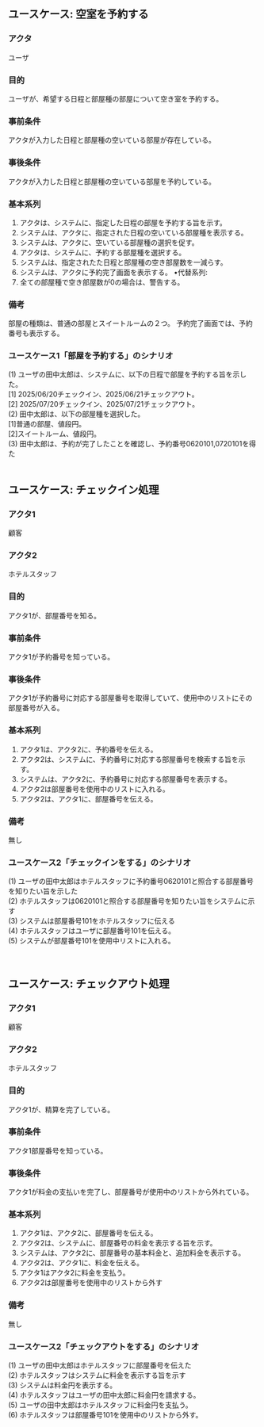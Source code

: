 ## ユースケース: 空室を予約する
### アクタ
ユーザ
### 目的
ユーザが、希望する日程と部屋種の部屋について空き室を予約する。
### 事前条件
アクタが入力した日程と部屋種の空いている部屋が存在している。
### 事後条件
アクタが入力した日程と部屋種の空いている部屋を予約している。
### 基本系列
1. アクタは、システムに、指定した日程の部屋を予約する旨を示す。
2. システムは、アクタに、指定された日程の空いている部屋種を表示する。
4. システムは、アクタに、空いている部屋種の選択を促す。
5. アクタは、システムに、予約する部屋種を選択する。
6. システムは、指定されたた日程と部屋種の空き部屋数を一減らす。
7. システムは、アクタに予約完了画面を表示する。
•代替系列:
2. 全ての部屋種で空き部屋数が0の場合は、警告する。
### 備考
部屋の種類は、普通の部屋とスイートルームの２つ。
予約完了画面では、予約番号も表示する。

### ユースケース1「部屋を予約する」のシナリオ
(1) ユーザの田中太郎は、システムに、以下の日程で部屋を予約する旨を示した。  
  [1] 2025/06/20チェックイン、2025/06/21チェックアウト。  
  [2] 2025/07/20チェックイン、2025/07/21チェックアウト。  
(2) 田中太郎は、以下の部屋種を選択した。  
  [1]普通の部屋、値段円。  
  [2]スイートルーム、値段円。  
(3) 田中太郎は、予約が完了したことを確認し、予約番号0620101,0720101を得た  
 
## ユースケース: チェックイン処理
### アクタ1
顧客  
### アクタ2
ホテルスタッフ  
### 目的
アクタ1が、部屋番号を知る。  
### 事前条件
アクタ1が予約番号を知っている。  
### 事後条件
アクタ1が予約番号に対応する部屋番号を取得していて、使用中のリストにその部屋番号が入る。  
### 基本系列  
1. アクタ1は、アクタ2に、予約番号を伝える。
2. アクタ2は、システムに、予約番号に対応する部屋番号を検索する旨を示す。
3. システムは、アクタ2に、予約番号に対応する部屋番号を表示する。
4. アクタ2は部屋番号を使用中のリストに入れる。
5. アクタ2は、アクタ1に、部屋番号を伝える。

### 備考
無し

### ユースケース2「チェックインをする」のシナリオ
(1)	ユーザの田中太郎はホテルスタッフに予約番号0620101と照合する部屋番号を知りたい旨を示した  
(2)	ホテルスタッフは0620101と照合する部屋番号を知りたい旨をシステムに示す  
(3)	システムは部屋番号101をホテルスタッフに伝える  
(4)	ホテルスタッフはユーザに部屋番号101を伝える。  
(5)	システムが部屋番号101を使用中リストに入れる。  

 

## ユースケース: チェックアウト処理
### アクタ1
顧客
### アクタ2
ホテルスタッフ
### 目的
アクタ1が、精算を完了している。
### 事前条件
アクタ1部屋番号を知っている。
### 事後条件
アクタ1が料金の支払いを完了し、部屋番号が使用中のリストから外れている。
### 基本系列
1. アクタ1は、アクタ2に、部屋番号を伝える。
2. アクタ2は、システムに、部屋番号の料金を表示する旨を示す。
3. システムは、アクタ2に、部屋番号の基本料金と、追加料金を表示する。
4. アクタ2は、アクタ1に、料金を伝える。
5. アクタ1はアクタ2に料金を支払う。
6. アクタ2は部屋番号を使用中のリストから外す

### 備考
無し

### ユースケース2「チェックアウトをする」のシナリオ
(1)	ユーザの田中太郎はホテルスタッフに部屋番号を伝えた  
(2)	ホテルスタッフはシステムに料金を表示する旨を示す  
(3)	システムは料金円を表示する。  
(4)	ホテルスタッフはユーザの田中太郎に料金円を請求する。  
(5)	ユーザの田中太郎はホテルスタッフに料金円を支払う。  
(6)	ホテルスタッフは部屋番号101を使用中のリストから外す。  

